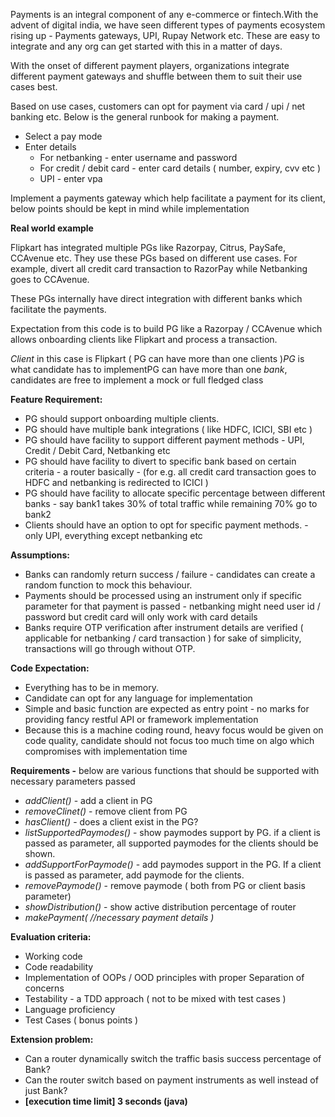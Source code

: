 Payments is an integral component of any e-commerce or fintech.With the advent of digital india, we have seen different types of payments ecosystem rising up - Payments gateways, UPI, Rupay Network etc. These are easy to integrate and any org can get started with this in a matter of days.

With the onset of different payment players, organizations integrate different payment gateways and shuffle between them to suit their use cases best.

Based on use cases, customers can opt for payment via card / upi / net banking etc. Below is the general runbook for making a payment.

- Select a pay mode
- Enter details
    - For netbanking - enter username and password
    - For credit / debit card - enter card details ( number, expiry, cvv etc )
    - UPI - enter vpa

Implement a payments gateway which help facilitate a payment for its client, below points should be kept in mind while implementation

**Real world example**

Flipkart has integrated multiple PGs like Razorpay, Citrus, PaySafe, CCAvenue etc. They use these PGs based on different use cases. For example, divert all credit card transaction to RazorPay while Netbanking goes to CCAvenue.

These PGs internally have direct integration with different banks which facilitate the payments.

Expectation from this code is to build PG like a Razorpay / CCAvenue which allows onboarding clients like Flipkart and process a transaction.

*Client* in this case is Flipkart ( PG can have more than one clients )*PG* is what candidate has to implementPG can have more than one *bank*, candidates are free to implement a mock or full fledged class

**Feature Requirement:**

- PG should support onboarding multiple clients.
- PG should have multiple bank integrations ( like HDFC, ICICI, SBI etc )
- PG should have facility to support different payment methods - UPI, Credit / Debit Card, Netbanking etc
- PG should have facility to divert to specific bank based on certain criteria - a router basically - (for e.g. all credit card transaction goes to HDFC and netbanking is redirected to ICICI )
- PG should have facility to allocate specific percentage between different banks - say bank1 takes 30% of total traffic while remaining 70% go to bank2
- Clients should have an option to opt for specific payment methods. - only UPI, everything except netbanking etc

**Assumptions:**

- Banks can randomly return success / failure - candidates can create a random function to mock this behaviour.
- Payments should be processed using an instrument only if specific parameter for that payment is passed - netbanking might need user id / password but credit card will only work with card details
- Banks require OTP verification after instrument details are verified ( applicable for netbanking / card transaction ) for sake of simplicity, transactions will go through without OTP.

**Code Expectation:**

- Everything has to be in memory.
- Candidate can opt for any language for implementation
- Simple and basic function are expected as entry point - no marks for providing fancy restful API or framework implementation
- Because this is a machine coding round, heavy focus would be given on code quality, candidate should not focus too much time on algo which compromises with implementation time

**Requirements -** below are various functions that should be supported with necessary parameters passed

- *addClient()* - add a client in PG
- *removeClinet()* - remove client from PG
- *hasClient()* - does a client exist in the PG?
- *listSupportedPaymodes()* - show paymodes support by PG. if a client is passed as parameter, all supported paymodes for the clients should be shown.
- *addSupportForPaymode()* - add paymodes support in the PG. If a client is passed as parameter, add paymode for the clients.
- *removePaymode()* - remove paymode ( both from PG or client basis parameter)
- *showDistribution()* - show active distribution percentage of router
- *makePayment( //necessary payment details )*

**Evaluation criteria:**

- Working code
- Code readability
- Implementation of OOPs / OOD principles with proper Separation of concerns
- Testability - a TDD approach ( not to be mixed with test cases )
- Language proficiency
- Test Cases ( bonus points )

**Extension problem:**

- Can a router dynamically switch the traffic basis success percentage of Bank?
- Can the router switch based on payment instruments as well instead of just Bank?
- **[execution time limit] 3 seconds (java)**